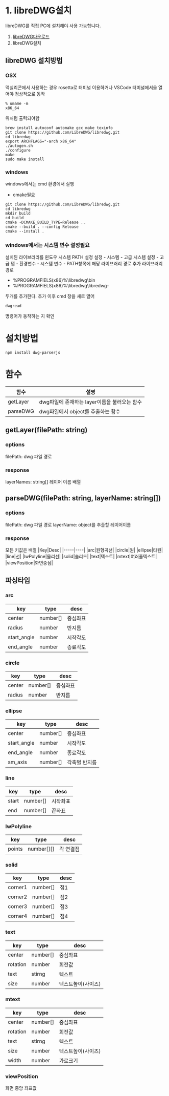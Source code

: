 # 1. libreDWG설치
libreDWG를 직접 PC에 설치해야 사용 가능합니다.
1. [libreDWG다운로드](https://github.com/LibreDWG/libredwg)
2. libreDWG설치
## libreDWG 설치방법

### OSX
맥실리콘에서 사용하는 경우 rosetta로 터미널 이용하거나 VSCode 터미널에서을 열어야 정상적으로 동작
    
    % umame -m
    x86_64
위처럼 출력되야함
```
brew install autoconf automake gcc make texinfo
git clone https://github.com/LibreDWG/libredwg.git
cd libredwg
export ARCHFLAGS="-arch x86_64"
./autogen.sh
./configure
make
sudo make install
```
### windows
windows에서는 cmd 환경에서 실행
- cmake필요  
```
git clone https://github.com/LibreDWG/libredwg.git
cd libredwg
mkdir build
cd build
cmake -DCMAKE_BUILD_TYPE=Release ..
cmake --build . --config Release
cmake --install .
```
### windows에서는 시스템 변수 설정필요
설치된 라이브러리를 윈도우 시스템 PATH 설정
설정 - 시스템 - 고급 시스템 설정 - 고급 탭 - 환경변수 - 시스템 변수 - PATH항목에 해당 라이브러리 경로 추가
라이브러리 경로 
- %PROGRAMFIELS(x86)%\libredwg\bin
- %PROGRAMFIELS(x86)%\libredwg\libredwg-

두개를 추가한다.
추가 이후 cmd 창을 새로 열어 

	dwgread
명령어가 동작하는 지 확인

# 설치방법 
	npm install dwg-parserjs

# 함수
|함수|설명|
|---|---|
|getLayer|dwg파일에 존재하는 layer이름을 불러오는 함수|
|parseDWG|dwg파일에서 object를 추출하는 함수|

## getLayer(filePath: string)
### options
filePath: dwg 파일 경로

### response
layerNames: string[] 
레이어 이름 배열


## parseDWG(filePath: string, layerName: string[])
### options
filePath: dwg 파일 경로
layerName: object를 추출할 레이어이름

### response
모든 키값은 배열
|Key|Desc|
|-----|----|
|arc|원형곡선|
|circle|원|
|ellipse|타원|
|line|선|
|lwPolyline|물리선|
|solid|솔리드|
|text|텍스트|
|mtext|여러줄텍스트|
|viewPosition|화면중심|

## 파싱타입
### arc
|key|type|desc|
|---|---|--|
|center|number[]|중심좌표|
|radius|number|반지름|
|start_angle|number|시작각도|
|end_angle|number|종료각도|

### circle
|key|type|desc|
|---|---|--|
|center|number[]|중심좌표|
|radius|number|반지름|

### ellipse

|key|type|desc|
|---|---|--|
|center|number[]|중심좌표|
|start_angle|number|시작각도|
|end_angle|number|종료각도|
|sm_axis|number[]|각축별 반지름|


### line
|key|type|desc|
|---|---|--|
|start|number[]|시작좌표|
|end|number[]|끝좌표|

### lwPolyline
|key|type|desc|
|---|---|--|
|points|number[][]|각 연결점|

### solid
|key|type|desc|
|---|---|--|
|corner1|number[]|점1|
|corner2|number[]|점2|
|corner3|number[]|점3|
|corner4|number[]|점4|

### text
|key|type|desc|
|---|---|--|
|center|number[]|중심좌표|
|rotation|number|회전값|
|text|stirng|텍스트|
|size|number|텍스트높이(사이즈)|

### mtext
|key|type|desc|
|---|---|--|
|center|number[]|중심좌표|
|rotation|number|회전값|
|text|stirng|텍스트|
|size|number|텍스트높이(사이즈)|
|width|number|가로크기|

### viewPosition
화면 중앙 좌표값
